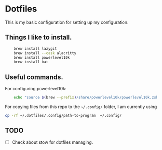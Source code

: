 # Dotfiles

This is my basic configuration for setting up my configuration.

## Things I like to install.

```bash
    brew install lazygit
    brew install --cask alacritty
    brew install powerlevel10k
    brew install bat
```


## Useful commands.

For configuring powerlevel10k:

```bash 
    echo "source $(brew --prefix)/share/powerlevel10k/powerlevel10k.zsh-theme" >> ~/.zshrc
```

For copying files from this repo to the `~/.config/` folder, I am currently using

```bash 
cp -rf ~/.dotfiles/.config/path-to-program  ~/.config/
```

## TODO

- [ ] Check about stow for dotfiles managing.
